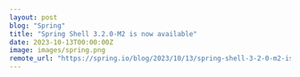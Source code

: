 ```yaml
---
layout: post
blog: "Spring"
title: "Spring Shell 3.2.0-M2 is now available"
date: 2023-10-13T00:00:00Z
image: images/spring.png
remote_url: "https://spring.io/blog/2023/10/13/spring-shell-3-2-0-m2-is-now-available"
---
```

